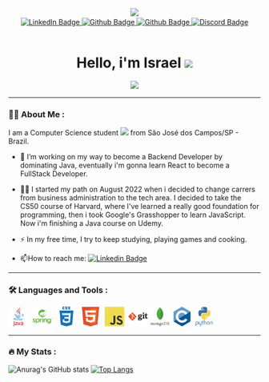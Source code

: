 <div id="header" align="center">
  <img src="https://i.ibb.co/Y2PZpny/ivm.jpg" width="200">

  <div id="badges">
    <a href="https://www.linkedin.com/in/israelvmachado/">
      <img src="https://img.shields.io/badge/LinkedIn-blue?style=for-the-badge&logo=linkedin&logoColor=white" alt="LinkedIn Badge"/>
    </a>
    <a href="https://github.com/israel-machado">
      <img src="https://img.shields.io/badge/Github-black?style=for-the-badge&logo=github&logoColor=white" alt="Github Badge"/>
    </a>
    <a href="mailto:israelmach26@gmail.com">
      <img src="https://img.shields.io/badge/Gmail-red?style=for-the-badge&logo=gmail&logoColor=white" alt="Github Badge"/>
    </a>
    <a href="https://discordapp.com/users/63698993770663936">
      <img src="https://img.shields.io/badge/Discord-gray?style=for-the-badge&logo=discord&logoColor=white" alt="Discord Badge"/>
    </a>
  </div>
  
  <img src="https://komarev.com/ghpvc/?username=israel-machado&style=flat-square&color=blue" alt=""/> 
  <h1>
    Hello, i'm Israel
    <img src="https://media.giphy.com/media/hvRJCLFzcasrR4ia7z/giphy.gif" width="30px"/>
  </h1>  
</div>

<div align="center">
  <img src="https://media.giphy.com/media/yVtyKFfMYsQnOwEpS2/giphy.gif"/>
</div>

---

### :man_technologist: About Me :
I am a Computer Science student <img src="https://media.giphy.com/media/WUlplcMpOCEmTGBtBW/giphy.gif" width="30"> from São José dos Campos/SP - Brazil.

- :rocket: I’m working on my way to become a Backend Developer by dominating Java, eventually i'm gonna learn React to become a FullStack Developer.

- :technologist: I started my path on August 2022 when i decided to change carrers from business administration to the tech area. I decided to take the CS50 course of Harvard, where l've learned a really good foundation for programming, then i took Google's Grasshopper to learn JavaScript. Now i'm finishing a Java course on Udemy.

- :zap: In my free time, I try to keep studying, playing games and cooking.

- :mailbox:How to reach me: [![Linkedin Badge](https://img.shields.io/badge/-israel-blue?style=flat&logo=Linkedin&logoColor=white)](https://www.linkedin.com/in/israelvmachado/)

---

### :hammer_and_wrench: Languages and Tools :

<div>
  <img src="https://github.com/devicons/devicon/blob/master/icons/java/java-original-wordmark.svg" title="Java" alt="Java" width="40" height="40"/>&nbsp;
  <img src="https://github.com/devicons/devicon/blob/master/icons/spring/spring-original-wordmark.svg" title="Spring" alt="Spring" width="40" height="40"/>&nbsp;
  <img src="https://github.com/devicons/devicon/blob/master/icons/css3/css3-plain-wordmark.svg"  title="CSS3" alt="CSS" width="40" height="40"/>&nbsp;
  <img src="https://github.com/devicons/devicon/blob/master/icons/html5/html5-original.svg" title="HTML5" alt="HTML" width="40" height="40"/>&nbsp;
  <img src="https://github.com/devicons/devicon/blob/master/icons/javascript/javascript-original.svg" title="JavaScript" alt="JavaScript" width="40" height="40"/>&nbsp;
  <img src="https://github.com/devicons/devicon/blob/master/icons/git/git-original-wordmark.svg" title="Git" **alt="Git" width="40" height="40"/>
  <img src="https://github.com/devicons/devicon/blob/master/icons/mongodb/mongodb-original-wordmark.svg" title="MongoDB" **alt="MongoDB" width="40" height="40"/>
  <img src="https://github.com/devicons/devicon/blob/master/icons/c/c-original.svg" title="C" **alt="C" width="40" height="40"/>
  <img src="https://github.com/devicons/devicon/blob/master/icons/python/python-original-wordmark.svg" title="Python" **alt="Python" width="40" height="40"/>
</div>

---

### :fire: My Stats :
![Anurag's GitHub stats](https://github-readme-stats.vercel.app/api?username=israel-machado&theme=vision-friendly-dark&show_icons=true)
[![Top Langs](https://github-readme-stats.vercel.app/api/top-langs/?username=israel-machado&layout=compact&hide=makefile&langs_count=8&theme=vision-friendly-dark)](https://github.com/anuraghazra/github-readme-stats)


<!---
israel-machado/israel-machado is a ✨ special ✨ repository because its `README.md` (this file) appears on your GitHub profile.
You can click the Preview link to take a look at your changes.
--->
